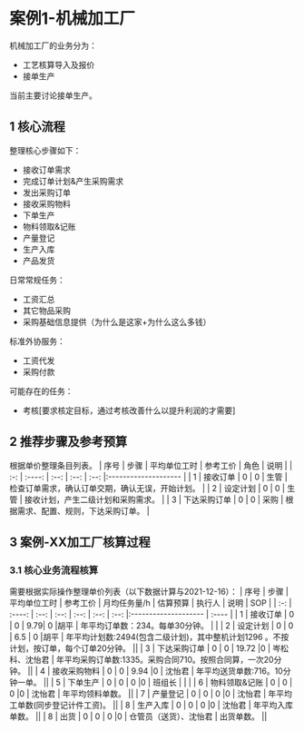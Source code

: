 # 案例1-机械加工厂
机械加工厂的业务分为：  
* 工艺核算导入及报价
* 接单生产  

当前主要讨论接单生产。

## 1 核心流程
整理核心步骤如下：  
* 接收订单需求  
* 完成订单计划&产生采购需求  
* 发出采购订单  
* 接收采购物料  
* 下单生产
* 物料领取&记账  
* 产量登记
* 生产入库
* 产品发货  

日常常规任务：  
* 工资汇总  
* 其它物品采购  
* 采购基础信息提供（为什么是这家+为什么这么多钱）  

标准外协服务：
* 工资代发
* 采购付款

可能存在的任务：  
* 考核[要求核定目标，通过考核改善什么以提升利润的才需要]  


## 2 推荐步骤及参考预算  
根据单价整理条目列表。
| 序号 | 步骤   | 平均单位工时 | 参考工价 | 角色 | 说明 |
| :-: | :----: | :--: | :--: | :--: |:-------------------- |
| 1 | 接收订单 |  0 | 0 | 生管 | 检查订单需求，确认订单交期，确认无误，开始计划。 |
| 2 | 设定计划 |  0 | 0 | 生管 | 接收计划，产生二级计划和采购需求。 |
| 3 | 下达采购订单 |  0 | 0 | 采购 | 根据需求、配置、规则，下达采购订单。 |

## 3 案例-XX加工厂核算过程

### 3.1 核心业务流程核算
需要根据实际操作整理单价列表（以下数据计算与2021-12-16）：
| 序号 | 步骤   | 平均单位工时 | 参考工价 | 月均任务量/h | 估算预算 | 执行人 | 说明 | SOP |
| :-: | :----: | :--:       | :--:   | :--:      | :--:   | :--:  |:-------------------- | :---- |
| 1 | 接收订单 |  0 | 0 | 9.79| 0 |胡平 | 年平均订单数：234。每单30分钟。 | |
| 2 | 设定计划 |  0 | 0 | 6.5 | 0 |胡平 | 年平均计划数:2494(包含二级计划)，其中整机计划1296 。不按计划，按订单，每个订单20分钟。 ||
| 3 | 下达采购订单 |  0 | 0 | 19.72 |0 | 岑松科、沈怡君 | 年平均采购订单数:1335。采购合同710。按照合同算，一次20分钟。 ||
| 4 | 接收采购物料 |  0 | 0 | 9.94 |0 | 沈怡君 | 年平均送货单数:716。10分钟一单。 ||
| 5 | 下单生产 |  0 | 0 | 0 |0 | 班组长 |  | |
| 6 | 物料领取&记账 |  0 | 0 | 0 |0 | 沈怡君 | 年平均领料单数。 ||
| 7 | 产量登记 |  0 | 0 | 0 |0 | 沈怡君 | 年平均工单数(同步登记计件工资)。 ||
| 8 | 生产入库 |  0 | 0 | 0 |0 | 沈怡君 | 年平均入库单数。 ||
| 8 | 出货 |  0 | 0 | 0 |0 | 仓管员（送货）、沈怡君 | 出货单数。 ||
